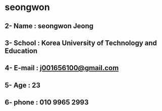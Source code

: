 # seongwon
##	2- Name : seongwon Jeong
##	3- School : Korea University of Technology and Education
##	4- E-mail : j001656100@gmail.com
##	5- Age : 23
##	6- phone : 010 9965 2993
